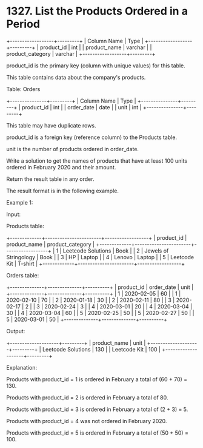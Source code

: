 # 1327. List the Products Ordered in a Period

+------------------+---------+
| Column Name | Type |
+------------------+---------+
| product_id | int |
| product_name | varchar |
| product_category | varchar |
+------------------+---------+

product_id is the primary key (column with unique values) for this table.

This table contains data about the company's products.

Table: Orders

+---------------+---------+
| Column Name | Type |
+---------------+---------+
| product_id | int |
| order_date | date |
| unit | int |
+---------------+---------+

This table may have duplicate rows.

product_id is a foreign key (reference column) to the Products table.

unit is the number of products ordered in order_date.

Write a solution to get the names of products that have at least 100 units ordered in February 2020 and their amount.

Return the result table in any order.

The result format is in the following example.

Example 1:

Input:

Products table:

+-------------+-----------------------+------------------+
| product_id | product_name | product_category |
+-------------+-----------------------+------------------+
| 1 | Leetcode Solutions | Book |
| 2 | Jewels of Stringology | Book |
| 3 | HP | Laptop |
| 4 | Lenovo | Laptop |
| 5 | Leetcode Kit | T-shirt |
+-------------+-----------------------+------------------+

Orders table:

+--------------+--------------+----------+
| product_id | order_date | unit |
+--------------+--------------+----------+
| 1 | 2020-02-05 | 60 |
| 1 | 2020-02-10 | 70 |
| 2 | 2020-01-18 | 30 |
| 2 | 2020-02-11 | 80 |
| 3 | 2020-02-17 | 2 |
| 3 | 2020-02-24 | 3 |
| 4 | 2020-03-01 | 20 |
| 4 | 2020-03-04 | 30 |
| 4 | 2020-03-04 | 60 |
| 5 | 2020-02-25 | 50 |
| 5 | 2020-02-27 | 50 |
| 5 | 2020-03-01 | 50 |
+--------------+--------------+----------+

Output:

+--------------------+---------+
| product_name | unit |
+--------------------+---------+
| Leetcode Solutions | 130 |
| Leetcode Kit | 100 |
+--------------------+---------+

Explanation:

Products with product_id = 1 is ordered in February a total of (60 + 70) = 130.

Products with product_id = 2 is ordered in February a total of 80.

Products with product_id = 3 is ordered in February a total of (2 + 3) = 5.

Products with product_id = 4 was not ordered in February 2020.

Products with product_id = 5 is ordered in February a total of (50 + 50) = 100.
